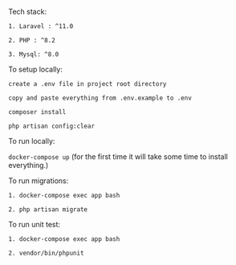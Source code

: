 Tech stack:

`1. Laravel : ^11.0`

`2. PHP : ^8.2`

`3. Mysql: ^8.0`

To setup locally:

`create a .env file in project root directory`

`copy and paste everything from .env.example to .env`

`composer install`

`php artisan config:clear`

To run locally:

`docker-compose up` (for the first time it will take some time to install everything.)

To run migrations:

`1. docker-compose exec app bash`

`2. php artisan migrate`

To run unit test:

`1. docker-compose exec app bash`

`2. vendor/bin/phpunit`
